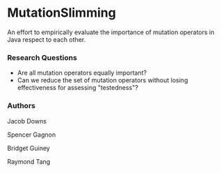 # MutationSlimming

An effort to empirically evaluate the importance of mutation operators in Java respect to each other.

### Research Questions

- Are all mutation operators equally important?
- Can we reduce the set of mutation operators without losing effectiveness for assessing "testedness"?

### Authors
Jacob Downs

Spencer Gagnon

Bridget Guiney

Raymond Tang

